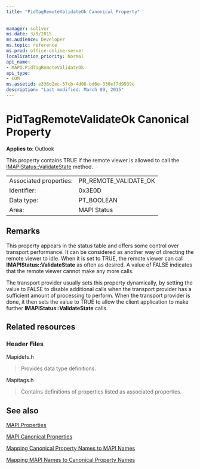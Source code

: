 ```yaml
---
title: "PidTagRemoteValidateOk Canonical Property"
 
 
manager: soliver
ms.date: 3/9/2015
ms.audience: Developer
ms.topic: reference
ms.prod: office-online-server
localization_priority: Normal
api_name:
- MAPI.PidTagRemoteValidateOk
api_type:
- COM
ms.assetid: e336d2ec-57cb-4d08-bd6e-330ef7d9939e
description: "Last modified: March 09, 2015"
---
```


# PidTagRemoteValidateOk Canonical Property

  
  
**Applies to**: Outlook 
  
This property contains TRUE if the remote viewer is allowed to call the [IMAPIStatus::ValidateState](imapistatus-validatestate.md) method. 
  
|||
|:-----|:-----|
|Associated properties:  <br/> |PR_REMOTE_VALIDATE_OK  <br/> |
|Identifier:  <br/> |0x3E0D  <br/> |
|Data type:  <br/> |PT_BOOLEAN  <br/> |
|Area:  <br/> |MAPI Status  <br/> |
   
## Remarks

This property appears in the status table and offers some control over transport performance. It can be considered as another way of directing the remote viewer to idle. When it is set to TRUE, the remote viewer can call **IMAPIStatus::ValidateState** as often as desired. A value of FALSE indicates that the remote viewer cannot make any more calls. 
  
The transport provider usually sets this property dynamically, by setting the value to FALSE to disable additional calls when the transport provider has a sufficient amount of processing to perform. When the transport provider is done, it then sets the value to TRUE to allow the client application to make further **IMAPIStatus::ValidateState** calls. 
  
## Related resources

### Header Files

Mapidefs.h
  
> Provides data type definitions.
    
Mapitags.h
  
> Contains definitions of properties listed as associated properties.
    
## See also



[MAPI Properties](mapi-properties.md)
  
[MAPI Canonical Properties](mapi-canonical-properties.md)
  
[Mapping Canonical Property Names to MAPI Names](mapping-canonical-property-names-to-mapi-names.md)
  
[Mapping MAPI Names to Canonical Property Names](mapping-mapi-names-to-canonical-property-names.md)

